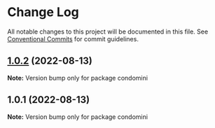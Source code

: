 # Change Log

All notable changes to this project will be documented in this file.
See [Conventional Commits](https://conventionalcommits.org) for commit guidelines.

## [1.0.2](https://github.com/Condo-Mini/condo_mini-api/compare/v1.0.1...v1.0.2) (2022-08-13)

**Note:** Version bump only for package condomini





## 1.0.1 (2022-08-13)

**Note:** Version bump only for package condomini
